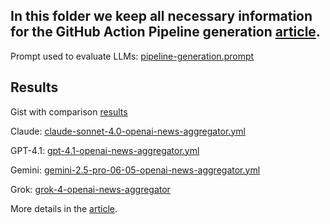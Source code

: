 ## In this folder we keep all necessary information for the GitHub Action Pipeline generation [article](https://deveugene.medium.com/how-llms-wrote-a-github-action-pipeline-7ac03c4065fc).

Prompt used to evaluate LLMs: [pipeline-generation.prompt](./pipeline-generation.prompt)

## Results

Gist with comparison [results](https://gist.github.com/eugene-taran/754e00ec2e4d27c2f4a01252dc67ee28)

Claude: [claude-sonnet-4.0-openai-news-aggregator.yml](./results/claude-sonnet-4.0-openai-news-aggregator.yml)

GPT-4.1: [gpt-4.1-openai-news-aggregator.yml](./results/gpt-4.1-openai-news-aggregator.yml)

Gemini: [gemini-2.5-pro-06-05-openai-news-aggregator.yml](./results/gemini-2.5-pro-06-05-openai-news-aggregator.yml)

Grok: [grok-4-openai-news-aggregator](./results/grok-4-openai-news-aggregator.yml)

More details in the [article](https://deveugene.medium.com/how-llms-wrote-a-github-action-pipeline-7ac03c4065fc).

